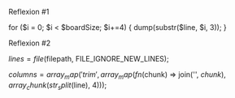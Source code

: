 Reflexion #1

for ($i = 0; $i < $boardSize; $i+=4) {
    dump(substr($line, $i, 3));
}

Reflexion #2

$lines = file($filepath, FILE_IGNORE_NEW_LINES);

$columns = array_map('trim', array_map(fn($chunk) => join('', $chunk), array_chunk(str_split($line), 4)));

